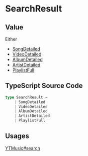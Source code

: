 # SearchResult

## Value

Either

-   [SongDetailed](../interfaces/SongDetailed.html)
-   [VideoDetailed](../interfaces/VideoDetailed.html)
-   [AlbumDetailed](../interfaces/AlbumDetailed.html)
-   [ArtistDetailed](../interfaces/ArtistDetailed.html)
-   [PlaylistFull](../interfaces/PlaylistFull.html)

## TypeScript Source Code

```ts
type SearchResult =
	| SongDetailed
	| VideoDetailed
	| AlbumDetailed
	| ArtistDetailed
	| PlaylistFull
```

## Usages

[YTMusic#search](../ytmusic/search.html)
